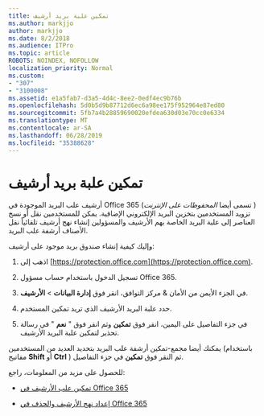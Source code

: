 ```yaml
---
title: تمكين علبة بريد أرشيف
ms.author: markjjo
author: markjjo
ms.date: 8/2/2018
ms.audience: ITPro
ms.topic: article
ROBOTS: NOINDEX, NOFOLLOW
localization_priority: Normal
ms.custom:
- "307"
- "3100008"
ms.assetid: e1a5fab7-d3a5-4d4c-8ee2-0edf4ec9b76b
ms.openlocfilehash: 5d0b5d9b87712d6ec6a98ee175f952964e87ed80
ms.sourcegitcommit: 5fb7a4b28859690020efdea630d03e70cc0e6334
ms.translationtype: MT
ms.contentlocale: ar-SA
ms.lasthandoff: 06/28/2019
ms.locfileid: "35388628"
---
```

# <a name="enable-an-archive-mailbox"></a>تمكين علبة بريد أرشيف

أرشيف علب البريد الموجودة في Office 365 (تسمى أيضا *المحفوظات على الإنترنت* ) تزويد المستخدمين بتخزين البريد الإلكتروني الإضافية. يمكن للمستخدمين نقل أو نسخ العناصر إلى علبة البريد الخاصة بهم الأرشيف والمسؤولين إنشاء نهج أرشيف تلقائياً نقل الأصناف أرشفة علب البريد.
  
وإليك كيفية إنشاء صندوق بريد موجود على أرشيف:
  
1. اذهب إلى [https://protection.office.com](https://protection.office.com).

2. تسجيل الدخول باستخدام حساب مسؤول Office 365.

3. في الجزء الأيمن من الأمان &amp; مركز التوافق، انقر فوق **إدارة البيانات** \> **الأرشيف**.

4. حدد علبة البريد الأرشيف الذي تريد تمكين المستخدم.

5. في جزء التفاصيل على اليمين، انقر فوق **تمكين** وثم انقر فوق " **نعم** " في رسالة تحذير لتمكين علبة البريد الأرشيف.

يمكنك أيضا مجمع-تمكين أرشفة علب البريد بتحديد العديد من المستخدمين (باستخدام مفاتيح **Shift** أو **Ctrl** ) ثم النقر فوق **تمكين** في جزء التفاصيل.
  
للحصول على مزيد من المعلومات، راجع:
  
- [تمكين علب الأرشيف في Office 365](https://support.office.com/article/enable-archive-mailboxes-in-the-office-365-security-compliance-center-268a109e-7843-405b-bb3d-b9393b2342ce)

- [إعداد نهج الأرشيف والحذف في Office 365](https://support.office.com/article/Set-up-an-archive-and-deletion-policy-for-mailboxes-in-your-Office-365-organization-ec3587e4-7b4a-40fb-8fb8-8aa05aeae2ce)
